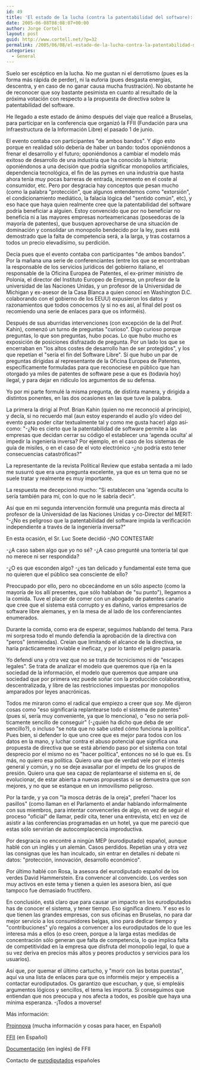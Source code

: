 ```yaml
---
id: 49
title: 'El estado de la lucha (contra la patentabilidad del software): Bruselas 1 junio 2005'
date: 2005-06-08T08:08:07+00:00
author: Jorge Cortell
layout: post
guid: http://www.cortell.net/?p=32
permalink: /2005/06/08/el-estado-de-la-lucha-contra-la-patentabilidad-del-software-bruselas-1-junio-2005/
categories:
  - General
---
```

Suelo ser escéptico en la lucha. No me gustan ni el derrotismo (pues es la forma más rápida de perder), ni la euforia (pues desgasta energí­as, descentra, y en caso de no ganar causa mucha frustración). No obstante he de reconocer que soy bastante pesimista en cuanto al resultado de la próxima votación con respecto a la propuesta de directiva sobre la patentabilidad del software.

He llegado a este estado de ánimo después del viaje que realicé a Bruselas, para participar en la conferencia que organizó la FFII (Fundación para una Infraestructura de la Información Libre) el pasado 1 de junio.

El evento contaba con participantes "de ambos bandos". Y digo esto porque en realidad sólo deberí­a de haber un bando: todos oponiéndonos a frenar el desarrollo y el futuro; oponiéndonos a cambiar el modelo más exitoso de desarrollo de una industria que ha conocido la historia; oponiéndonos a una decisión que podrí­a significar monopolios artificiales, dependencia tecnológica, el fin de las pymes en una industria que hasta ahora tení­a muy pocas barreras de entrada, incremento en el coste al consumidor, etc. Pero por desgracia hay conceptos que pesan mucho (como la palabra "protección", que algunos entendemos como "extorsión", el condicionamiento mediático, la falacia lógica del "sentido común", etc), y eso hace que haya quien realmente cree que la patentabilidad del software podrí­a beneficiar a alguien. Estoy convencido que por no beneficiar no beneficia ni a las mayores empresas norteamericanas (poseedoras de la mayorí­a de patentes), que busquen aprovecharse de una situación de dominación y consolidar un monopolio bendecido por la ley, pues está demostrado que la falta de competencia será, a la larga, y tras costarnos a todos un precio elevadí­simo, su perdición.

Decí­a pues que el evento contaba con participantes "de ambos bandos". Por la mañana una serie de conferenciantes (entre los que se encontraban la responsable de los servicios jurí­dicos del gobierno italiano, el responsable de la Oficina Europea de Patentes, el ex-primer ministro de Polonia, el director del Instituto Europeo de Empresa, un profesor de la universidad de las Naciones Unidas, y un profesor de la Universidad de Michigan y ex-asesor de la Casa Blanca a quien conocí­ en Washington D.C. colaborando con el gobierno de los EEUU) expusieron los datos y razonamientos que todos conocemos (y si no es así­, al final del post os recomiendo una serie de enlaces para que os informéis).

Después de sus aburridas intervenciones (con excepción de la del Prof. Kahin), comenzó un turno de preguntas "curioso". Digo curioso porque preguntas, lo que son preguntas, hubo pocas. Lo que hubo mucho es exposición de posiciones disfrazado de pregunta. Por un lado los que se encerraban en "los altos costes de desarrollo han de ser protegidos", y los que repetí­an el "serí­a el fin del Software Libre". Sí­ que hubo un par de preguntas dirigidas al representante de la Oficina Europea de Patentes, especí­ficamente formuladas para que reconociese en público que han otorgado ya miles de patentes de software pese a que es (todaví­a hoy) ilegal, y para dejar en ridí­culo los argumentos de su defensa.

Yo por mi parte formulé la misma pregunta, de distinta manera, y dirigida a distintos ponentes, en las dos ocasiones en las que tuve la palabra.

La primera la dirigí­ al Prof. Brian Kahin (quien no me reconoció al principio), y decí­a, si no recuerdo mal (aun estoy esperando el audio y/o ví­deo del evento para poder citar textualmente tal y como me gusta hacer) algo así­ como: "-¿No es cierto que la patentabilidad de software permite a las empresas que decidan cerrar su código el establecer una ‘agenda oculta‘ al impedir la ingenierí­a inversa? Por ejemplo, en el caso de los sistemas de guí­a de misiles, o en el caso de el voto electrónico -¿no podrí­a esto tener consecuencias catastróficas?"

La representante de la revista Political Review que estaba sentada a mi lado me susurró que era una pregunta excelente, ya que es un tema que no se suele tratar y realmente es muy importante.

La respuesta me decepcionó mucho: "Si establecen una ‘agenda oculta lo serí­a también para mí­, con lo que no le sabrí­a decir".

Así­ que en mi segunda intervención formulé una pregunta más directa al profesor de la Universidad de las Naciones Unidas y co-Director del MERIT: "-¿No es peligroso que la patentabilidad del software impida la verificación independiente a través de la ingenierí­a inversa?"

En esta ocasión, el Sr. Luc Soete decidió -¡NO CONTESTAR!

-¿A caso saben algo que yo no sé? -¿A caso pregunté una tonterí­a tal que no merece ni ser respondida?
  
-¿O es que esconden algo? -¿es tan delicado y fundamental este tema que no quieren que el público sea consciente de ello?

Preocupado por ello, pero no obcecándome en un sólo aspecto (como la mayorí­a de los allí­ presentes, que sólo hablaban de "su punto"), llegamos a la comida. Tuve el placer de comer con un abogado de patentes canario que cree que el sistema está corrupto y es dañino, varios empresarios de software libre alemanes, y en la mesa de al lado de los conferenciantes enumerados.

Durante la comida, como era de esperar, seguimos hablando del tema. Para mi sorpresa todo el mundo defendí­a la aprobación de la directiva con "peros" (enmiendas). Creí­an que limitando el alcance de la directiva, se harí­a prácticamente inviable e ineficaz, y por lo tanto el peligro pasarí­a.

Yo defendí­ una y otra vez que no se trata de tecnicismos ni de "escapes legales". Se trata de analizar el modelo que queremos que rija en la sociedad de la información, el modelo que queremos que ampare una sociedad que por primera vez puede soñar con la producción colaborativa, descentralizada, y libre de las restricciones impuestas por monopolios amparados por leyes anacrónicas.

Todos me miraron como el radical que empiezo a creer que soy. Me dijeron cosas como "eso significarí­a replantearse todo el sistema de patentes" (pues sí­, serí­a muy conveniente, ya que lo menciona), o "eso no serí­a polí­ticamente sencillo de conseguir" (-¿quién ha dicho que deba de ser sencillo?), o incluso "se nota que no sabe usted cómo funciona la polí­tica". Pues bien, si defender lo que uno cree que es mejor para todos con los datos en la mano, y luchar contra el abuso potencial que significa una propuesta de directiva que se está abriendo paso por el sistema con total desprecio por el mismo no es "hacer polí­tica", entonces no sé lo que es. Es más, no quiero esa polí­tica. Quiero una que de verdad vele por el interés general y común, y no se deje avasallar por el í­mpetu de los grupos de presión. Quiero una que sea capaz de replantearse el sistema en sí­, de evolucionar, de estar abierta a nuevas propuestas si se demuestra que son mejores, y no que se estanque en un inmovilismo peligroso.

Por la tarde, y ya con "la mosca detrás de la oreja", preferí­ "hacer los pasillos" (como llaman en el Parlamento el andar hablando informalmente con sus miembros, para intentar convencerles de algo, en vez de seguir el proceso "oficial" de llamar, pedir cita, tener una entrevista, etc) en vez de asistir a las conferencias programadas en un hotel, ya que me pareció que estas sólo servirí­an de autocomplacencia improductiva.

Por desgracia no encontré a ningún MEP (eurodiputado) español, aunque hablé con un inglés y un alemán. Casos perdidos. Repetí­an una y otra vez las consignas que les han inculcado, sin entrar en detalles ni debate ni datos: "protección, innovación, desarrollo económico".

Por último hablé con Rosa, la asesora del eurodiputado español de los verdes David Hammerstein. Era convencer al convencido. Los verdes son muy activos en este tema y tienen a quien les asesora bien, así­ que tampoco fue demasiado fructí­fero.

En conclusión, está claro que para causar un impacto en los eurodiputados has de conocer el sistema, y tener tiempo. Eso significa dinero. Y eso es lo que tienen las grandes empresas, con sus oficinas en Bruselas, no para dar mejor servicio a los consumidores belgas, sino para dedicar tiempo y "contribuciones" y/o regalos a convencer a los eurodiputados de lo que les interesa más a ellos (o eso creen, porque a la larga estas medidas de concentración sólo generan que falta de competencia, lo que implica falta de competitividad en la empresa que disfruta del monopolio legal, lo que a su vez deriva en precios más altos y peores productos y servicios para los usuarios).

Así­ que, por quemar el último cartucho, y "morir con las botas puestas", aquí­ va una lista de enlaces para que os informéis mejor y empecéis a contactar eurodiputados. Os garantizo que escuchan, y que, si empleáis argumentos lógicos y sencillos, el tema les importa. Si conseguimos que entiendan que nos preocupa y nos afecta a todos, es posible que haya una mí­nima esperanza. -¡Todos a moverse!

Más información:
  
[Proinnova](http://proinnova.hispalinux.es/) (mucha información y cosas para hacer, en Español)
  
[FFII](http://www.ffii.org/index.es.html) (en Español)
  
[Documentación](http://wiki.ffii.org/ConfDoc050601En) (en inglés) de FFII

Contacto de [eurodiputados](http://wwwdb.europarl.eu.int/ep6/owa/p_meps.short_list?ilg=ES&ictry=ES&ipolgrp=&iorig=) españoles
